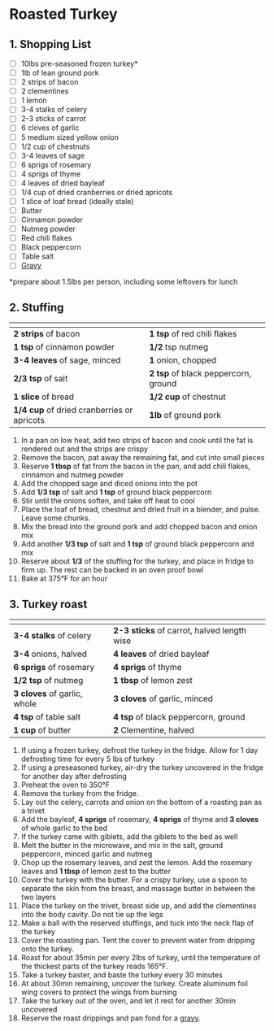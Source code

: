 # Roasted Turkey

## 1. Shopping List

- [ ] 10lbs pre-seasoned frozen turkey*
- [ ] 1lb of lean ground pork
- [ ] 2 strips of bacon
- [ ] 2 clementines
- [ ] 1 lemon
- [ ] 3-4 stalks of celery
- [ ] 2-3 sticks of carrot
- [ ] 6 cloves of garlic
- [ ] 5 medium sized yellow onion
- [ ] 1/2 cup of chestnuts
- [ ] 3-4 leaves of sage
- [ ] 6 sprigs of rosemary
- [ ] 4 sprigs of thyme
- [ ] 4 leaves of dried bayleaf
- [ ] 1/4 cup of dried cranberries or dried apricots
- [ ] 1 slice of loaf bread (ideally stale)
- [ ] Butter
- [ ] Cinnamon powder
- [ ] Nutmeg powder
- [ ] Red chili flakes
- [ ] Black peppercorn
- [ ] Table salt
- [ ] [Gravy][1]

*prepare about 1.5lbs per person, including some leftovers for lunch

## 2. Stuffing
|<!-- -->|<!-- -->|
|---|---|
| **2 strips** of bacon | **1 tsp** of red chili flakes |
| **1 tsp** of cinnamon powder | **1/2** tsp nutmeg |
| **3-4 leaves** of sage, minced | **1** onion, chopped |
| **2/3 tsp** of salt | **2 tsp** of black peppercorn, ground |
| **1 slice** of bread | **1/2 cup** of chestnut |
| **1/4 cup** of dried cranberries or apricots | **1lb** of ground pork | 

1. In a pan on low heat, add two strips of bacon and cook until the fat is rendered out and the strips are crispy
2. Remove the bacon, pat away the remaining fat, and cut into small pieces
3. Reserve **1 tbsp** of fat from the bacon in the pan, and add chili flakes, cinnamon and nutmeg powder
4. Add the chopped sage and diced onions into the pot
5. Add **1/3 tsp** of salt and **1 tsp** of ground black peppercorn
6. Stir until the onions soften, and take off heat to cool
7. Place the loaf of bread, chestnut and dried fruit in a blender, and pulse. Leave some chunks.
8. Mix the bread into the ground pork and add chopped bacon and onion mix
9. Add another **1/3 tsp** of salt and **1 tsp** of ground black peppercorn and mix
10. Reserve about **1/3** of the stuffing for the turkey, and place in fridge to firm up. The rest can be backed in an oven proof bowl
11. Bake at 375°F for an hour

## 3. Turkey roast
|<!-- -->|<!-- -->|
|---|---|
| **3-4 stalks** of celery | **2-3 sticks** of carrot, halved length wise |
| **3-4** onions, halved | **4 leaves** of dried bayleaf |
| **6 sprigs** of rosemary | **4 sprigs** of thyme |
| **1/2 tsp** of nutmeg | **1 tbsp** of lemon zest |
| **3 cloves** of garlic, whole | **3 cloves** of garlic, minced |
| **4 tsp** of table salt |  **4 tsp** of black peppercorn, ground |
| **1 cup** of butter | **2** Clementine, halved |

1. If using a frozen turkey, defrost the turkey in the fridge. Allow for 1 day defrosting time for every 5 lbs of turkey
2. If using a preseasoned turkey, air-dry the turkey uncovered in the fridge for another day after defrosting
3. Preheat the oven to 350°F
4. Remove the turkey from the fridge.
5. Lay out the celery, carrots and onion on the bottom of a roasting pan as a trivet
6. Add the bayleaf, **4 sprigs** of rosemary, **4 sprigs** of thyme and **3 cloves** of whole garlic to the bed
7. If the turkey came with giblets, add the giblets to the bed as well
8. Melt the butter in the microwave, and mix in the salt, ground peppercorn, minced garlic and nutmeg
9. Chop up the rosemary leaves, and zest the lemon. Add the rosemary leaves and **1 tbsp** of lemon zest to the butter
10. Cover the turkey with the butter. For a crispy turkey, use a spoon to separate the skin from the breast, and massage butter in between the two layers
11. Place the turkey on the trivet, breast side up, and add the clementines into the body cavity. Do not tie up the legs
12. Make a ball with the reserved stuffings, and tuck into the neck flap of the turkey
14. Cover the roasting pan. Tent the cover to prevent water from dripping onto the turkey.
15. Roast for about  35min per every 2lbs of turkey, until the temperature of the thickest parts of the turkey reads 165°F.
16. Take a turkey baster, and baste the turkey every 30 minutes
17. At about 30min remaining, uncover the turkey. Create aluminum foil wing covers to protect the wings from burning
18. Take the turkey out of the oven, and let it rest for another 30min uncovered
19. Reserve the roast drippings and pan fond for a [gravy][1].

[1]: https://github.com/nanotalks/recipes/blob/master/Spices%20and%20Sauces/Poutry%20Roast%20Gravy.md